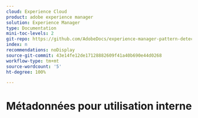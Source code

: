 ```yaml
---
cloud: Experience Cloud
product: adobe experience manager
solution: Experience Manager
type: Documentation
mini-toc-levels: 2
git-repo: https://github.com/AdobeDocs/experience-manager-pattern-detection.fr-FR
index: n
recommendations: noDisplay
source-git-commit: 43e14fe12de17128882609f41a40b690e44d0268
workflow-type: tm+mt
source-wordcount: '5'
ht-degree: 100%

---
```



# Métadonnées pour utilisation interne
